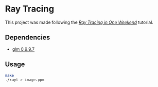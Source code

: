 # Ray Tracing

This project was made following the [_Ray Tracing in One Weekend_](https://raytracing.github.io/books/RayTracingInOneWeekend.html)
tutorial.

## Dependencies

* [glm 0.9.9.7](https://github.com/g-truc/glm/releases/tag/0.9.9.7)

## Usage

```bash
make
./rayt > image.ppm
```
